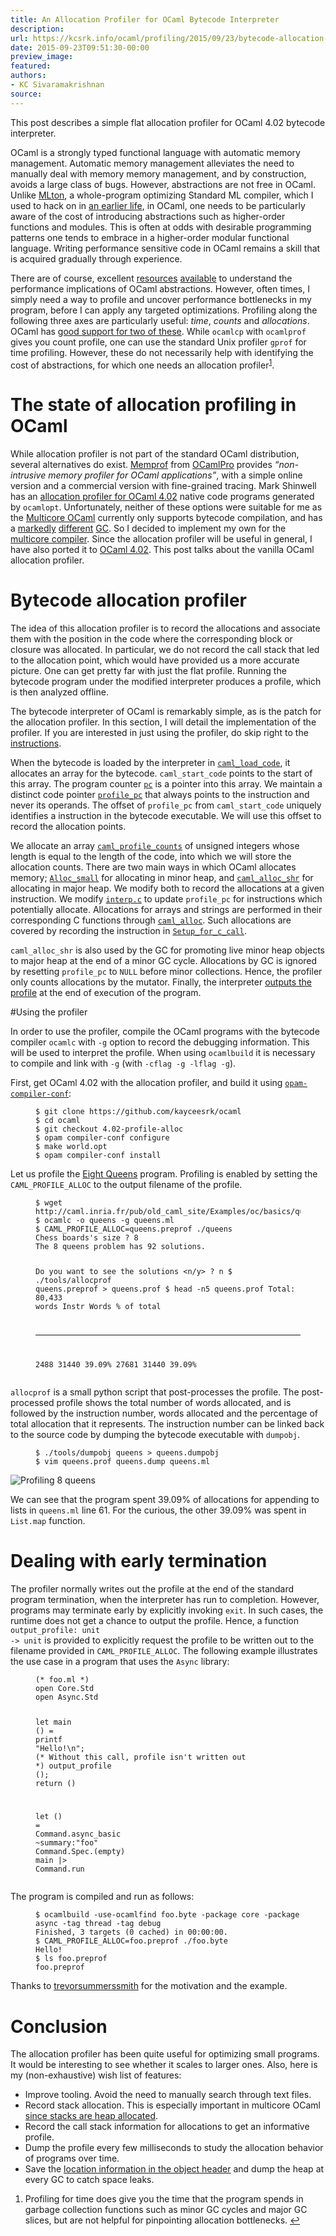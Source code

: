 ```yaml
---
title: An Allocation Profiler for OCaml Bytecode Interpreter
description:
url: https://kcsrk.info/ocaml/profiling/2015/09/23/bytecode-allocation-profiler/
date: 2015-09-23T09:51:30-00:00
preview_image:
featured:
authors:
- KC Sivaramakrishnan
source:
---
```


<p>This post describes a simple flat allocation profiler for OCaml 4.02 bytecode
interpreter.</p>



<p>OCaml is a strongly typed functional language with automatic memory management.
Automatic memory management alleviates the need to manually deal with memory
memory management, and by construction, avoids a large class of bugs. However,
abstractions are not free in OCaml. Unlike <a href="http://mlton.org/">MLton</a>, a
whole-program optimizing Standard ML compiler, which I used to hack on in <a href="http://multimlton.cs.purdue.edu/mML/Welcome.html - [1 Client error: Couldn't resolve host name]">an
earlier life</a>, in OCaml, one
needs to be particularly aware of the cost of introducing abstractions such as
higher-order functions and modules. This is often at odds with desirable
programming patterns one tends to embrace in a higher-order modular functional
language. Writing performance sensitive code in OCaml remains a skill that is
acquired gradually through experience.</p>

<p>There are of course, excellent
<a href="https://janestreet.github.io/ocaml-perf-notes.html - [404 Not Found]">resources</a>
<a href="https://ocaml.org/learn/tutorials/performance_and_profiling.html">available</a>
to understand the performance implications of OCaml abstractions. However,
often times, I simply need a way to profile and uncover performance bottlenecks
in my program, before I can apply any targeted optimizations. Profiling along
the following three axes are particularly useful: <em>time</em>, <em>counts</em> and
<em>allocations</em>. OCaml has <a href="http://caml.inria.fr/pub/docs/manual-ocaml/profil.html">good support for two of
these</a>. While <code class="language-plaintext highlighter-rouge">ocamlcp</code>
with <code class="language-plaintext highlighter-rouge">ocamlprof</code> gives you count profile, one can use the standard Unix
profiler <code class="language-plaintext highlighter-rouge">gprof</code> for time profiling. However, these do not necessarily help
with identifying the cost of abstractions, for which one needs an allocation
profiler<sup role="doc-noteref"><a href="https://kcsrk.info/atom-ocaml.xml#fn:1" class="footnote" rel="footnote">1</a></sup>.</p>

<h1>The state of allocation profiling in OCaml</h1>

<p>While allocation profiler is not part of the standard OCaml distribution,
several alternatives do exist. <a href="http://memprof.typerex.org/">Memprof</a> from
<a href="http://www.ocamlpro.com/">OCamlPro</a> provides <em>&ldquo;non-intrusive memory profiler
for OCaml applications&rdquo;</em>, with a simple online version and a commercial version
with fine-grained tracing. Mark Shinwell has an <a href="https://github.com/mshinwell/ocaml/tree/4.02-allocation-profiling">allocation profiler for OCaml
4.02</a> native
code programs generated by <code class="language-plaintext highlighter-rouge">ocamlopt</code>. Unfortunately, neither of these options
were suitable for me as the <a href="https://github.com/ocamllabs/ocaml-multicore">Multicore
OCaml</a> currently only supports
bytecode compilation, and has a
<a href="http://www.lpw25.net/ocaml2014-abs.pdf - [404 Not Found]">markedly</a>
<a href="http://www.cl.cam.ac.uk/~sd601/papers/multicore_slides.pdf - [403 Forbidden]">different</a>
<a href="https://www.youtube.com/watch?v=FzmQTC_X5R4">GC</a>. So I decided to implement my
own for the <a href="https://github.com/kayceesrk/ocaml-multicore/tree/profile-alloc">multicore
compiler</a>.
Since the allocation profiler will be useful in general, I have also ported it
to <a href="https://github.com/kayceesrk/ocaml/tree/4.02-profile-alloc">OCaml 4.02</a>.
This post talks about the vanilla OCaml allocation profiler.</p>

<h1>Bytecode allocation profiler</h1>

<p>The idea of this allocation profiler is to record the allocations and associate
them with the position in the code where the corresponding block or closure was
allocated. In particular, we do not record the call stack that led to the
allocation point, which would have provided us a more accurate picture. One can
get pretty far with just the flat profile. Running the bytecode program under
the modified interpreter produces a profile, which is then analyzed offline.</p>

<p>The bytecode interpreter of OCaml is remarkably simple, as is the patch for the
allocation profiler. In this section, I will detail the implementation of the
profiler. If you are interested in just using the profiler, do skip right to
the <a href="https://kcsrk.info/atom-ocaml.xml#instructions">instructions</a>.</p>

<p>When the bytecode is loaded by the interpreter in
<a href="https://github.com/kayceesrk/ocaml/blob/ec9496b2485eee5be14e43d1d99b2b37a8d3b3da/byterun/fix_code.c#L50"><code class="language-plaintext highlighter-rouge">caml_load_code</code></a>,
it allocates an array for the bytecode. <code class="language-plaintext highlighter-rouge">caml_start_code</code> points to the start
of this array. The program counter
<a href="https://github.com/kayceesrk/ocaml/blob/ec9496b2485eee5be14e43d1d99b2b37a8d3b3da/byterun/interp.c#L195"><code class="language-plaintext highlighter-rouge">pc</code></a>
is a pointer into this array. We maintain a distinct code pointer
<a href="https://github.com/kayceesrk/ocaml/blob/ec9496b2485eee5be14e43d1d99b2b37a8d3b3da/byterun/interp.c#L188"><code class="language-plaintext highlighter-rouge">profile_pc</code></a>
that always points to the instruction and never its operands. The offset of
<code class="language-plaintext highlighter-rouge">profile_pc</code> from <code class="language-plaintext highlighter-rouge">caml_start_code</code> uniquely identifies a instruction in the
bytecode executable. We will use this offset to record the allocation points.</p>

<p>We allocate an array
<a href="https://github.com/kayceesrk/ocaml/blob/ec9496b2485eee5be14e43d1d99b2b37a8d3b3da/byterun/startup.c#L418"><code class="language-plaintext highlighter-rouge">caml_profile_counts</code></a>
of unsigned integers whose length is equal to the length of the code, into
which we will store the allocation counts. There are two main ways in which
OCaml allocates memory;
<a href="https://github.com/kayceesrk/ocaml/blob/ec9496b2485eee5be14e43d1d99b2b37a8d3b3da/byterun/caml/memory.h#L71"><code class="language-plaintext highlighter-rouge">Alloc_small</code></a>
for allocating in minor heap, and
<a href="https://github.com/kayceesrk/ocaml/blob/ec9496b2485eee5be14e43d1d99b2b37a8d3b3da/byterun/memory.c#L405"><code class="language-plaintext highlighter-rouge">caml_alloc_shr</code></a>
for allocating in major heap. We modify both to record the allocations at a
given instruction. We modify
<a href="https://github.com/kayceesrk/ocaml/blob/ec9496b2485eee5be14e43d1d99b2b37a8d3b3da/byterun/interp.c"><code class="language-plaintext highlighter-rouge">interp.c</code></a>
to update <code class="language-plaintext highlighter-rouge">profile_pc</code> for instructions which potentially allocate. Allocations
for arrays and strings are performed in their corresponding C functions through
<a href="https://github.com/kayceesrk/ocaml/blob/ec9496b2485eee5be14e43d1d99b2b37a8d3b3da/byterun/alloc.c#L30"><code class="language-plaintext highlighter-rouge">caml_alloc</code></a>.
Such allocations are covered by recording the instruction in
<a href="https://github.com/kayceesrk/ocaml/blob/ec9496b2485eee5be14e43d1d99b2b37a8d3b3da/byterun/interp.c#L69"><code class="language-plaintext highlighter-rouge">Setup_for_c_call</code></a>.</p>

<p><code class="language-plaintext highlighter-rouge">caml_alloc_shr</code> is also used by the GC for promoting live minor heap objects
to major heap at the end of a minor GC cycle. Allocations by GC is ignored by
resetting <code class="language-plaintext highlighter-rouge">profile_pc</code> to <code class="language-plaintext highlighter-rouge">NULL</code> before minor collections. Hence, the profiler
only counts allocations by the mutator. Finally, the interpreter <a href="https://github.com/kayceesrk/ocaml/blob/ec9496b2485eee5be14e43d1d99b2b37a8d3b3da/byterun/startup.c#L450">outputs the
profile</a>
at the end of execution of the program.</p>

<div> </div>
<p>#Using the profiler</p>

<p>In order to use the profiler, compile the OCaml programs with the bytecode
compiler <code class="language-plaintext highlighter-rouge">ocamlc</code> with <code class="language-plaintext highlighter-rouge">-g</code> option to record the debugging information. This
will be used to interpret the profile. When using <code class="language-plaintext highlighter-rouge">ocamlbuild</code> it is necessary
to compile and link with <code class="language-plaintext highlighter-rouge">-g</code> (with <code class="language-plaintext highlighter-rouge">-cflag -g -lflag -g</code>).</p>

<p>First, get OCaml 4.02 with the allocation profiler, and build it using
<a href="https://github.com/gasche/opam-compiler-conf"><code class="language-plaintext highlighter-rouge">opam-compiler-conf</code></a>:</p>

<figure class="highlight"><pre><code class="language-bash" data-lang="bash"><span class="nv">$ </span>git clone https://github.com/kayceesrk/ocaml
<span class="nv">$ </span><span class="nb">cd </span>ocaml
<span class="nv">$ </span>git checkout 4.02-profile-alloc
<span class="nv">$ </span>opam compiler-conf configure
<span class="nv">$ </span>make world.opt
<span class="nv">$ </span>opam compiler-conf <span class="nb">install</span></code></pre></figure>

<p>Let us profile the <a href="http://caml.inria.fr/pub/old_caml_site/Examples/oc/basics/queens.ml">Eight
Queens</a>
program. Profiling is enabled by setting the <code class="language-plaintext highlighter-rouge">CAML_PROFILE_ALLOC</code> to the output
filename of the profile.</p>

<figure class="highlight"><pre><code class="language-bash" data-lang="bash"><span class="nv">$ </span>wget http://caml.inria.fr/pub/old_caml_site/Examples/oc/basics/queens.ml
<span class="nv">$ </span>ocamlc <span class="nt">-o</span> queens <span class="nt">-g</span> queens.ml
<span class="nv">$ CAML_PROFILE_ALLOC</span><span class="o">=</span>queens.preprof ./queens
Chess boards<span class="s1">'s size ? 8
The 8 queens problem has 92 solutions.

Do you want to see the solutions &lt;n/y&gt; ? n
$ ./tools/allocprof queens.preprof &gt; queens.prof
$ head -n5 queens.prof
Total: 80,433 words
Instr   Words   % of total
-----   -----   ----------
2488    31440   39.09%
27681   31440   39.09%</span></code></pre></figure>

<p><code class="language-plaintext highlighter-rouge">allocprof</code> is a small python script that post-processes the profile. The
post-processed profile shows the total number of words allocated, and is
followed by the instruction number, words allocated and the percentage of total
allocation that it represents. The instruction number can be linked back to the
source code by dumping the bytecode executable with <code class="language-plaintext highlighter-rouge">dumpobj</code>.</p>

<figure class="highlight"><pre><code class="language-bash" data-lang="bash"><span class="nv">$ </span>./tools/dumpobj queens <span class="o">&gt;</span> queens.dumpobj
<span class="nv">$ </span>vim queens.prof queens.dump queens.ml</code></pre></figure>

<p><img src="https://kcsrk.info/assets/queens-profile-alloc.png" alt="Profiling 8 queens"/></p>

<p>We can see that the program spent 39.09% of allocations for appending to lists
in <code class="language-plaintext highlighter-rouge">queens.ml</code> line 61. For the curious, the other 39.09% was spent in
<code class="language-plaintext highlighter-rouge">List.map</code> function.</p>

<h1>Dealing with early termination</h1>

<div> </div>

<p>The profiler normally writes out the profile at the end of the standard program
termination, when the interpreter has run to completion. However, programs may
terminate early by explicitly invoking <code class="language-plaintext highlighter-rouge">exit</code>. In such cases, the runtime does
not get a chance to output the profile. Hence, a function <code class="language-plaintext highlighter-rouge">output_profile: unit
-&gt; unit</code> is provided to explicitly request the profile to be written out to the
filename provided in <code class="language-plaintext highlighter-rouge">CAML_PROFILE_ALLOC</code>. The following example illustrates
the use case in a program that uses the <code class="language-plaintext highlighter-rouge">Async</code> library:</p>

<figure class="highlight"><pre><code class="language-ocaml" data-lang="ocaml"><span class="c">(* foo.ml *)</span>
<span class="k">open</span> <span class="nn">Core</span><span class="p">.</span><span class="nc">Std</span>
<span class="k">open</span> <span class="nn">Async</span><span class="p">.</span><span class="nc">Std</span>

<span class="k">let</span> <span class="n">main</span> <span class="bp">()</span> <span class="o">=</span>
  <span class="n">printf</span> <span class="s2">&quot;Hello!</span><span class="se">\n</span><span class="s2">&quot;</span><span class="p">;</span>
  <span class="c">(* Without this call, profile isn't written out *)</span>
  <span class="n">output_profile</span> <span class="bp">()</span><span class="p">;</span>
  <span class="n">return</span> <span class="bp">()</span>

<span class="k">let</span> <span class="bp">()</span> <span class="o">=</span>
  <span class="nn">Command</span><span class="p">.</span><span class="n">async_basic</span>
    <span class="o">~</span><span class="n">summary</span><span class="o">:</span><span class="s2">&quot;foo&quot;</span>
    <span class="nn">Command</span><span class="p">.</span><span class="nn">Spec</span><span class="p">.(</span><span class="n">empty</span><span class="p">)</span>
    <span class="n">main</span>
  <span class="o">|&gt;</span> <span class="nn">Command</span><span class="p">.</span><span class="n">run</span></code></pre></figure>

<p>The program is compiled and run as follows:</p>

<figure class="highlight"><pre><code class="language-bash" data-lang="bash"><span class="nv">$ </span>ocamlbuild <span class="nt">-use-ocamlfind</span> foo.byte <span class="nt">-package</span> core <span class="nt">-package</span> async <span class="nt">-tag</span> thread <span class="nt">-tag</span> debug
Finished, 3 targets <span class="o">(</span>0 cached<span class="o">)</span> <span class="k">in </span>00:00:00.
<span class="nv">$ CAML_PROFILE_ALLOC</span><span class="o">=</span>foo.preprof ./foo.byte
Hello!
<span class="nv">$ </span><span class="nb">ls </span>foo.preprof
foo.preprof</code></pre></figure>

<p>Thanks to <a href="https://github.com/trevorsummerssmith">trevorsummerssmith</a> for the
motivation and the example.</p>

<h1>Conclusion</h1>

<p>The allocation profiler has been quite useful for optimizing small programs. It
would be interesting to see whether it scales to larger ones. Also, here is my
(non-exhaustive) wish list of features:</p>

<ul>
  <li>Improve tooling. Avoid the need to manually search through text files.</li>
  <li>Record stack allocation. This is especially important in multicore OCaml
  <a href="http://kcsrk.info/#ocaml15">since stacks are heap allocated</a>.</li>
  <li>Record the call stack information for allocations to get an informative profile.</li>
  <li>Dump the profile every few milliseconds to study the allocation behavior of
  programs over time.</li>
  <li>Save the <a href="https://ocaml.org/meetings/ocaml/2013/proposals/profiling-memory.pdf">location information in the object
  header</a>
  and dump the heap at every GC to catch space leaks.</li>
</ul>

<div class="footnotes" role="doc-endnotes">
  <ol>
    <li role="doc-endnote">
      <p>Profiling for time does give you the time that the program spends in garbage collection functions such as minor GC cycles and major GC slices, but are not helpful for pinpointing allocation bottlenecks.&nbsp;<a href="https://kcsrk.info/atom-ocaml.xml#fnref:1" class="reversefootnote" role="doc-backlink">&#8617;</a></p>
    </li>
  </ol>
</div>

